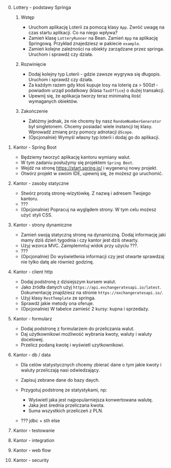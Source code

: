 0. Lottery - podstawy Springa
    1. Wstęp
        * Uruchom aplikację Loterii za pomocą klasy `App`. Zwróć uwagę na czas startu aplikacji. Co na niego wpływa?
        * Zamień klasę `LotteryRunner` na Bean. Zamień `App` na aplikację Springową. Przykład znajedziesz w pakiecie `example`.
        * Zamień kolejne zależności na obiekty zarządzane przez springa. Uruchom i sprawdź czy działa.
    
    2. Rozwinięcie
        * Dodaj kolejny typ Loterii - gdzie zawsze wygrywa się długopis. Uruchom i sprawdź czy działa.
        * Za każdym razem gdy ktoś kupuje losy na loterię za > 500zł - powiadom urząd podatkowy (klasa `TaxOffice`) o dużej transakcji.
        * Upewnij się, że aplikacja tworzy teraz minimalną ilość wymaganych obiektów.
        
    3. Zakończenie
        * Załóżmy jednak, że nie chcemy by nasz `RandomNumberGenerator` był singletonem. Chcemy posiadać wiele instancji tej klasy. Wprowadź zmianę przy pomocy adnotacji `@Scope`. 
        * (Opcjonalnie) Wymyśl własny typ loterii i dodaj go do aplikacji.
    
1. Kantor - Spring Boot 
    * Będziemy tworzyć aplikację kantoru wymiany walut.
    * W tym zadaniu posłużymy się projektem `Spring Boot`.
    * Wejdź na stronę https://start.spring.io/ i wygeneruj nowy projekt. 
    * Otwórz projekt w swoim IDE, upewnij się, że możesz go uruchomić.
    
2. Kantor - zasoby statyczne
    * Stwórz prostą stronę-wizytówkę. Z nazwą i adresem Twojego kantoru.
    * ???
    * (Opcjonalnie) Popracuj na wyglądem strony. W tym celu możesz użyć styli CSS.
    
3. Kantor - strony dynamiczne
    * Zamień swoją statyczną stronę na dynamiczną. Dodaj informację jaki mamy dziś dzień tygodnia i czy kantor jest dziś otwarty.
    * Użyj wzorca MVC. Zaimplemntuj widok przy użyciu ???.
    * ???
    * (Opcjonalnie) Do wyświetlenia informacji czy jest otwarte sprawdzaj nie tylko datę ale również godzinę.
    
4. Kantor - client http
    * Dodaj podstronę z dzisiejszym kursem walut.
    * Jako źródła danych użyj `https://api.exchangeratesapi.io/latest`. Dokumentację znajdziesz na stronie `https://exchangeratesapi.io/`.
    * Użyj klasy `RestTemplate` ze springa.
    * Sprawdź jakie metody ona oferuje.
    * (Opcjonalnie) W tabelce zamieść 2 kursy: kupna i sprzedaży.
    
6. Kantor - formularz
    * Dodaj podstronę z formularzem do przeliczania walut. 
    * Daj użytkownikowi możliwość wybrania kwoty, waluty i waluty docelowej. 
    * Przelicz podaną kwotę i wyświetl uzytkownikowi.
    
6. Kantor - db / data
    * Dla celów statystycznych chcemy zbierać dane o tym jakie kwoty i waluty przeliczają nasi odwiedzający.
    * Zapisuj zebrane dane do bazy daych. 
    * Przygotuj podstronę ze statystykami, np:
        * Wyświetl jaka jest najpopularniejsza konwertowana walutę.
        * Jaka jest średnia przeliczana kwota. 
        * Suma wszystkich przeliczeń z PLN.
    
    * ??? jdbc + sth else

    
5. Kantor - testowanie
7. Kantor - integration
8. Kantor - web flow
9. Kantor - security
